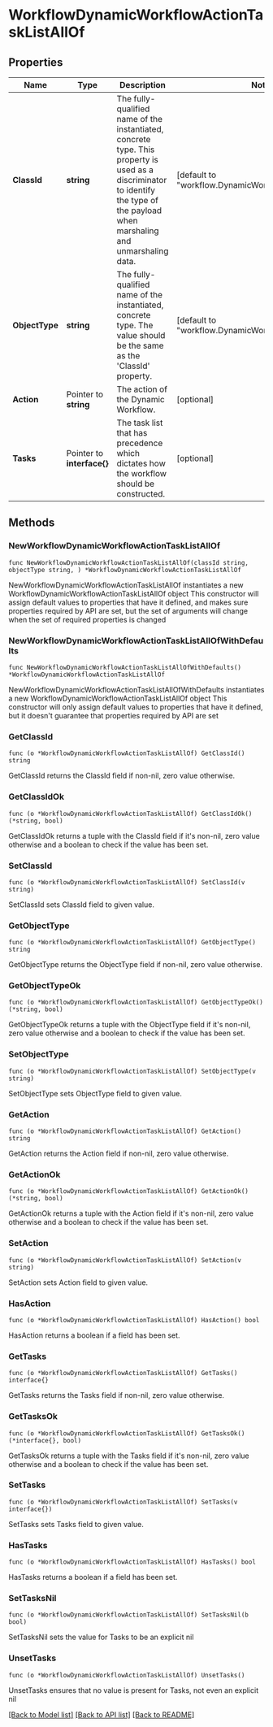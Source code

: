 # WorkflowDynamicWorkflowActionTaskListAllOf

## Properties

Name | Type | Description | Notes
------------ | ------------- | ------------- | -------------
**ClassId** | **string** | The fully-qualified name of the instantiated, concrete type. This property is used as a discriminator to identify the type of the payload when marshaling and unmarshaling data. | [default to "workflow.DynamicWorkflowActionTaskList"]
**ObjectType** | **string** | The fully-qualified name of the instantiated, concrete type. The value should be the same as the &#39;ClassId&#39; property. | [default to "workflow.DynamicWorkflowActionTaskList"]
**Action** | Pointer to **string** | The action of the Dynamic Workflow. | [optional] 
**Tasks** | Pointer to **interface{}** | The task list that has precedence which dictates how the workflow should be constructed. | [optional] 

## Methods

### NewWorkflowDynamicWorkflowActionTaskListAllOf

`func NewWorkflowDynamicWorkflowActionTaskListAllOf(classId string, objectType string, ) *WorkflowDynamicWorkflowActionTaskListAllOf`

NewWorkflowDynamicWorkflowActionTaskListAllOf instantiates a new WorkflowDynamicWorkflowActionTaskListAllOf object
This constructor will assign default values to properties that have it defined,
and makes sure properties required by API are set, but the set of arguments
will change when the set of required properties is changed

### NewWorkflowDynamicWorkflowActionTaskListAllOfWithDefaults

`func NewWorkflowDynamicWorkflowActionTaskListAllOfWithDefaults() *WorkflowDynamicWorkflowActionTaskListAllOf`

NewWorkflowDynamicWorkflowActionTaskListAllOfWithDefaults instantiates a new WorkflowDynamicWorkflowActionTaskListAllOf object
This constructor will only assign default values to properties that have it defined,
but it doesn't guarantee that properties required by API are set

### GetClassId

`func (o *WorkflowDynamicWorkflowActionTaskListAllOf) GetClassId() string`

GetClassId returns the ClassId field if non-nil, zero value otherwise.

### GetClassIdOk

`func (o *WorkflowDynamicWorkflowActionTaskListAllOf) GetClassIdOk() (*string, bool)`

GetClassIdOk returns a tuple with the ClassId field if it's non-nil, zero value otherwise
and a boolean to check if the value has been set.

### SetClassId

`func (o *WorkflowDynamicWorkflowActionTaskListAllOf) SetClassId(v string)`

SetClassId sets ClassId field to given value.


### GetObjectType

`func (o *WorkflowDynamicWorkflowActionTaskListAllOf) GetObjectType() string`

GetObjectType returns the ObjectType field if non-nil, zero value otherwise.

### GetObjectTypeOk

`func (o *WorkflowDynamicWorkflowActionTaskListAllOf) GetObjectTypeOk() (*string, bool)`

GetObjectTypeOk returns a tuple with the ObjectType field if it's non-nil, zero value otherwise
and a boolean to check if the value has been set.

### SetObjectType

`func (o *WorkflowDynamicWorkflowActionTaskListAllOf) SetObjectType(v string)`

SetObjectType sets ObjectType field to given value.


### GetAction

`func (o *WorkflowDynamicWorkflowActionTaskListAllOf) GetAction() string`

GetAction returns the Action field if non-nil, zero value otherwise.

### GetActionOk

`func (o *WorkflowDynamicWorkflowActionTaskListAllOf) GetActionOk() (*string, bool)`

GetActionOk returns a tuple with the Action field if it's non-nil, zero value otherwise
and a boolean to check if the value has been set.

### SetAction

`func (o *WorkflowDynamicWorkflowActionTaskListAllOf) SetAction(v string)`

SetAction sets Action field to given value.

### HasAction

`func (o *WorkflowDynamicWorkflowActionTaskListAllOf) HasAction() bool`

HasAction returns a boolean if a field has been set.

### GetTasks

`func (o *WorkflowDynamicWorkflowActionTaskListAllOf) GetTasks() interface{}`

GetTasks returns the Tasks field if non-nil, zero value otherwise.

### GetTasksOk

`func (o *WorkflowDynamicWorkflowActionTaskListAllOf) GetTasksOk() (*interface{}, bool)`

GetTasksOk returns a tuple with the Tasks field if it's non-nil, zero value otherwise
and a boolean to check if the value has been set.

### SetTasks

`func (o *WorkflowDynamicWorkflowActionTaskListAllOf) SetTasks(v interface{})`

SetTasks sets Tasks field to given value.

### HasTasks

`func (o *WorkflowDynamicWorkflowActionTaskListAllOf) HasTasks() bool`

HasTasks returns a boolean if a field has been set.

### SetTasksNil

`func (o *WorkflowDynamicWorkflowActionTaskListAllOf) SetTasksNil(b bool)`

 SetTasksNil sets the value for Tasks to be an explicit nil

### UnsetTasks
`func (o *WorkflowDynamicWorkflowActionTaskListAllOf) UnsetTasks()`

UnsetTasks ensures that no value is present for Tasks, not even an explicit nil

[[Back to Model list]](../README.md#documentation-for-models) [[Back to API list]](../README.md#documentation-for-api-endpoints) [[Back to README]](../README.md)


